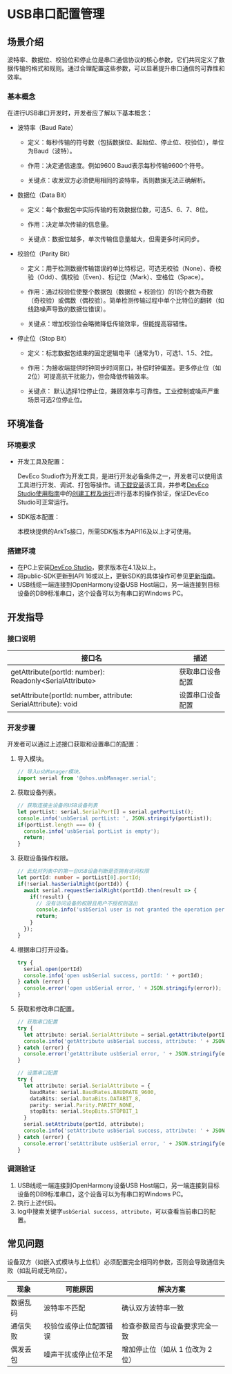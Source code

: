 # USB串口配置管理

## 场景介绍

波特率、数据位、校验位和停止位是串口通信协议的核心参数，它们共同定义了数据传输的格式和规则。通过合理配置这些参数，可以显著提升串口通信的可靠性和效率。

### 基本概念

在进行USB串口开发时，开发者应了解以下基本概念：

- 波特率（Baud Rate）

  - 定义：每秒传输的符号数（包括数据位、起始位、停止位、校验位），单位为Baud（波特）。
  
  - 作用：决定通信速度。例如9600 Baud表示每秒传输9600个符号。

  - 关键点：收发双方必须使用相同的波特率，否则数据无法正确解析。


- 数据位（Data Bit）

  - 定义：每个数据包中实际传输的有效数据位数，可选5、6、7、8位。

  - 作用：决定单次传输的信息量。

  - 关键点：数据位越多，单次传输信息量越大，但需更多时间同步。


- 校验位（Parity Bit）

  - 定义：用于检测数据传输错误的单比特标记，可选无校验（None）、奇校验（Odd）、偶校验（Even）、标记位（Mark）、空格位（Space）。

  - 作用：通过校验位使整个数据包（数据位 + 校验位）的1的个数为奇数（奇校验）或偶数（偶校验）。简单检测传输过程中单个比特位的翻转（如线路噪声导致的数据位错误）。
    
  - 关键点：增加校验位会略微降低传输效率，但能提高容错性。


- 停止位（Stop Bit）

  - 定义：标志数据包结束的固定逻辑电平（通常为1），可选1、1.5、2位。

  - 作用：为接收端提供时钟同步时间窗口，补偿时钟偏差。更多停止位（如2位）可提高抗干扰能力，但会降低传输效率。

  - 关键点： 默认选择1位停止位，兼顾效率与可靠性。工业控制或噪声严重场景可选2位停止位。

## 环境准备

### 环境要求

- 开发工具及配置：

  DevEco Studio作为开发工具，是进行开发必备条件之一，开发者可以使用该工具进行开发、调试、打包等操作。请[下载安装](https://developer.huawei.com/consumer/cn/download/)该工具，并参考[DevEco Studio使用指南](https://developer.huawei.com/consumer/cn/doc/harmonyos-guides-V14/ide-tools-overview-V14)中的[创建工程及运行](https://developer.huawei.com/consumer/cn/doc/harmonyos-guides-V14/ide-create-new-project-V14)进行基本的操作验证，保证DevEco Studio可正常运行。

- SDK版本配置：

  本模块提供的ArkTs接口，所需SDK版本为API16及以上才可使用。

### 搭建环境

- 在PC上安装[DevEco Studio](https://developer.huawei.com/consumer/cn/download/deveco-studio)，要求版本在4.1及以上。
- 将public-SDK更新到API 16或以上，更新SDK的具体操作可参见[更新指南](https://gitee.com/openharmony/docs/blob/master/zh-cn/application-dev/faqs/full-sdk-switch-guide.md)。
- USB线缆一端连接到OpenHarmony设备USB Host端口，另一端连接到目标设备的DB9标准串口，这个设备可以为有串口的Windows PC。

## 开发指导

### 接口说明

| 接口名                                                                          | 描述                        |
|------------------------------------------------------------------------------|---------------------------|
| getAttribute(portId: number): Readonly&lt;SerialAttribute&gt;                      | 获取串口设备配置                |
| setAttribute(portId: number, attribute: SerialAttribute): void               | 设置串口设备配置                |

### 开发步骤

开发者可以通过上述接口获取和设置串口的配置：

1. 导入模块。

    ```ts
    // 导入usbManager模块。
    import serial from '@ohos.usbManager.serial';
    ``` 

2. 获取设备列表。

    ```ts
    // 获取连接主设备的USB设备列表
    let portList: serial.SerialPort[] = serial.getPortList();
    console.info('usbSerial portList: ', JSON.stringify(portList));
    if(portList.length === 0) {
      console.info('usbSerial portList is empty');
      return;
    }
    ```

3. 获取设备操作权限。

    ```ts
    // 此处对列表中的第一台USB设备判断是否拥有访问权限
    let portId: number = portList[0].portId;
    if(!serial.hasSerialRight(portId)) {
      await serial.requestSerialRight(portId).then(result => {
        if(!result) {
          // 没有访问设备的权限且用户不授权则退出
          console.info('usbSerial user is not granted the operation permission');
          return;
        }
      });
    }
    ```

4. 根据串口打开设备。

    ```ts
    try {
      serial.open(portId)
      console.info('open usbSerial success, portId: ' + portId);
    } catch (error) {
      console.error('open usbSerial error, ' + JSON.stringify(error));
    }
    ```

5. 获取和修改串口配置。

    ```ts
    // 获取串口配置
    try {
      let attribute: serial.SerialAttribute = serial.getAttribute(portId);
      console.info('getAttribute usbSerial success, attribute: ' + JSON.stringify(attribute));
    } catch (error) {
      console.error('getAttribute usbSerial error, ' + JSON.stringify(error));
    }
   
    // 设置串口配置
    try {
      let attribute: serial.SerialAttribute = {
        baudRate: serial.BaudRates.BAUDRATE_9600,
        dataBits: serial.DataBits.DATABIT_8,
        parity: serial.Parity.PARITY_NONE,
        stopBits: serial.StopBits.STOPBIT_1
      }
      serial.setAttribute(portId, attribute);
      console.info('setAttribute usbSerial success, attribute: ' + JSON.stringify(attribute));
    } catch (error) {
      console.error('setAttribute usbSerial error, ' + JSON.stringify(error));
    }
    ```

### 调测验证

1. USB线缆一端连接到OpenHarmony设备USB Host端口，另一端连接到目标设备的DB9标准串口，这个设备可以为有串口的Windows PC。
2. 执行上述代码。
3. log中搜索关键字`usbSerial success, attribute`，可以查看当前串口的配置。

## 常见问题

设备双方（如嵌入式模块与上位机）必须配置完全相同的参数，否则会导致通信失败（如乱码或无响应）。

| 现象    | 	可能原因	      | 解决方案                |
|-------|-------------|---------------------|
| 数据乱码  | 波特率不匹配      | 确认双方波特率一致           |
| 通信失败  | 校验位或停止位配置错误 | 检查参数是否与设备要求完全一致     |
| 偶发丢包  | 噪声干扰或停止位不足  | 增加停止位（如从 1 位改为 2 位） |